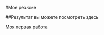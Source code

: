 #Мое резюме

##Результат вы можете посмотреть здесь


[Моя первая работа](https://bzwayyy.github.io/resume/)
